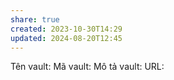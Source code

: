 ```yaml
---
share: true
created: 2023-10-30T14:29
updated: 2024-08-20T12:45
---
```

Tên vault:
Mã vault: 
Mô tả vault:
URL: 
